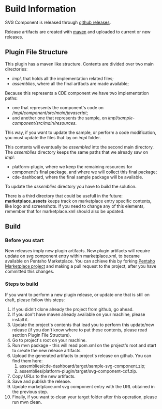 # Build Information

SVG Component is released through [github releases](https://github.com/blog/1547-release-your-software).

Release artifacts are created with [maven](https://maven.apache.org/) and uploaded to current or new releases.

## Plugin File Structure

This plugin has a maven like structure. Contents are divided over two main directories:
* *impl*, that holds all the implementation related files;
* *assemblies*, where all the final artfacts are made available;

Because this represents a CDE component we have two implementation paths: 
* one that represents the component's code on _/impl/component/src/main/javascript_;
* and another one that represents the sample, on _impl/sample-component/src/main/resources_.

This way, if you want to update the sample, or perform a code modification, you must update the files that lay on _impl_ folder.

This contents will eventually be _assembled_ into the second main directory. The _assemblies_ directory keeps the same paths that we already saw on _impl_:
* platform-plugin, where we keep the remaining resources for component's final package, and where we will collect this final package;
* cde-dashboard, where the final sample package will be available.

To update the _assemblies_ directory you have to build the solution. 

There is a third directory that could be usefull in the future: __marketplace_assets__ keeps track on marketplace entry specific contents, like logo and screenshots. If you need to change any of this elements, remember that for marketplace.xml should also be updated.

## Build

### Before you start

New releases imply new plugin artifacts. New plugin artifacts will require update on svg component entry within marketplace.xml, to became available on Pentaho Marketplace. You can achieve this by forking [Pentaho Marketplace project](https://github.com/pentaho/marketplace-metadata) and making a pull request to the project, after you have committed this changes.

### Steps to build 

If you want to perform a new plugin release, or update one that is still on draft, please follow this steps:

1. If you didn't clone already the project from github, go ahead.
1. If you don't have maven already available on your machine, please install it. 
1. Update the project's contents that lead you to perform this update/new release (if you don't know where to put these contents, please read section Plugin File Structure).
1. Go to project's root on your machine.
1. Run mvn package - this will read pom.xml on the project's root and start to create the new release artifacts.
1. Upload the generated artifacts to project's release on github. You can find them here:
    1. assemblies/cde-dashboard/target/sample-svg-component.zip;
    1. assemblies/platform-plugin/target/svg-component-cdf.zip.
1. Copy URLs to the new artifacts.
1. Save and publish the release.
1. Update marketplace.xml svg component entry with the URL obtained in the previous step.
1. Finally, if you want to clean your target folder after this operation, please run mvn clean.



